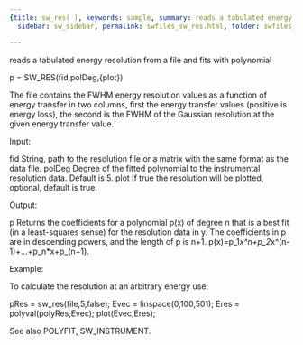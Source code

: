```yaml
---
{title: sw_res( ), keywords: sample, summary: reads a tabulated energy resolution from a file and fits with polynomial,
  sidebar: sw_sidebar, permalink: swfiles_sw_res.html, folder: swfiles, mathjax: 'true'}

---
```

  reads a tabulated energy resolution from a file and fits with polynomial
 
  p = SW_RES(fid,polDeg,{plot})
 
  The file contains the FWHM energy resolution values as a function of
  energy transfer in two columns, first the energy transfer values
  (positive is energy loss), the second is the FWHM of the Gaussian
  resolution at the given energy transfer value.
 
  Input:
 
  fid           String, path to the resolution file or a matrix with the
                same format as the data file.
  polDeg        Degree of the fitted polynomial to the instrumental
                resolution data. Default is 5.
  plot          If true the resolution will be plotted, optional, default
                is true.
 
  Output:
 
  p             Returns the coefficients for a polynomial p(x) of degree n
                that is a best fit (in a least-squares sense) for the resolution data
                in y. The coefficients in p are in descending powers, and
                the length of p is n+1.
                p(x)=p_1*x^n+p_2*x^(n-1)+...+p_n*x+p_(n+1).
 
  Example:
 
  To calculate the resolution at an arbitrary energy use:
 
  pRes = sw_res(file,5,false);
  Evec = linspace(0,100,501);
  Eres = polyval(polyRes,Evec);
  plot(Evec,Eres);
 
 
  See also POLYFIT, SW_INSTRUMENT.
 
